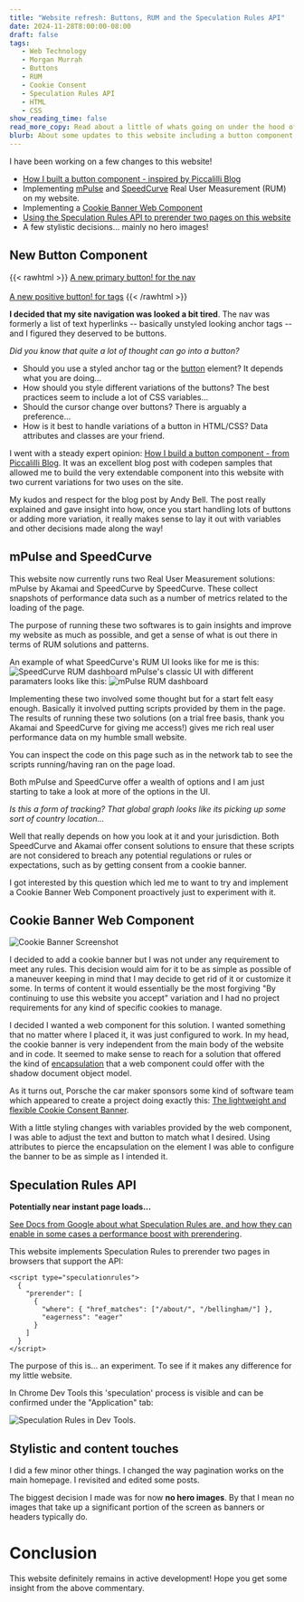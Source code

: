 ```yaml
---
title: "Website refresh: Buttons, RUM and the Speculation Rules API"
date: 2024-11-28T8:00:00-08:00
draft: false
tags: 
   - Web Technology
   - Morgan Murrah
   - Buttons
   - RUM
   - Cookie Consent
   - Speculation Rules API
   - HTML
   - CSS
show_reading_time: false
read_more_copy: Read about a little of whats going on under the hood of Morganwebdev.org...
blurb: About some updates to this website including a button component, trying out the Speculation Rules API and putting in place a Cookie Banner Web Component
---
```


I have been working on a few changes to this website!

* [How I built a button component - inspired by Piccalilli Blog](https://piccalil.li/blog/how-i-build-a-button-component/)
* Implementing [mPulse](https://www.akamai.com/products/mpulse-real-user-monitoring) and [SpeedCurve](https://www.speedcurve.com/) Real User Measurement (RUM) on my website.
* Implementing a [Cookie Banner Web Component](https://github.com/porscheofficial/cookie-consent-banner)
* [Using the Speculation Rules API to prerender two pages on this website](https://developer.mozilla.org/en-US/docs/Web/API/Speculation_Rules_API)
* A few stylistic decisions... mainly no hero images!

## New Button Component

{{< rawhtml >}}
<a href="#" class="button" data-button-variant="primary">A new primary button! for the nav</a>
<br><br>
<a href="#" class="button" data-button-variant="positive">A new positive button! for tags</a>
{{< /rawhtml >}}

**I decided that my site navigation was looked a bit tired**. The nav was formerly a list of text hyperlinks -- basically unstyled looking anchor tags -- and I figured they deserved to be buttons.

*Did you know that quite a lot of thought can go into a button?* 

* Should you use a styled anchor tag or the [button](https://developer.mozilla.org/en-US/docs/Web/HTML/Element/button) element? It depends what you are doing...
* How should you style different variations of the buttons? The best practices seem to include a lot of CSS variables...
* Should the cursor change over buttons? There is arguably a preference...
* How is it best to handle variations of a button in HTML/CSS? Data attributes and classes are your friend.

I went with a steady expert opinion: [How I build a button component - from Piccalilli Blog](https://piccalil.li/blog/how-i-build-a-button-component/). It was an excellent blog post with codepen samples that allowed me to build the very extendable component into this website with two current variations for two uses on the site.

My kudos and respect for the blog post by Andy Bell. The post really explained and gave insight into how, once you start handling lots of buttons or adding more variation, it really makes sense to lay it out with variables and other decisions made along the way!

## mPulse and SpeedCurve

This website now currently runs two Real User Measurement solutions: mPulse by Akamai and SpeedCurve by SpeedCurve. These collect snapshots of performance data such as a number of metrics related to the loading of the page.

The purpose of running these two softwares is to gain insights and improve my website as much as possible, and get a sense of what is out there in terms of RUM solutions and patterns.

An example of what SpeedCurve's RUM UI looks like for me is this:
![SpeedCurve RUM dashboard](/speedcurve.png)
mPulse's classic UI with different paramaters looks like this:
![mPulse RUM dashboard](/mpulse.png)


Implementing these two involved some thought but for a start felt easy enough. Basically it involved putting scripts provided by them in the page. The results of running these two solutions (on a trial free basis, thank you Akamai and SpeedCurve for giving me access!) gives me rich real user performance data on my humble small website.

You can inspect the code on this page such as in the network tab to see the scripts running/having ran on the page load.

Both mPulse and SpeedCurve offer a wealth of options and I am just starting to take a look at more of the options in the UI.

*Is this a form of tracking? That global graph looks like its picking up some sort of country location...*

Well that really depends on how you look at it and your jurisdiction. Both SpeedCurve and Akamai offer consent solutions to ensure that these scripts are not considered to breach any potential regulations or rules or expectations, such as by getting consent from a cookie banner.

I got interested by this question which led me to want to try and implement a Cookie Banner Web Component proactively just to experiment with it.

## Cookie Banner Web Component

![Cookie Banner Screenshot](/cookie-screenshot.png)

I decided to add a cookie banner but I was not under any requirement to meet any rules. This decision would aim for it to be as simple as possible of a maneuver keeping in mind that I may decide to get rid of it or customize it some. In terms of content it would essentially be the most forgiving "By continuing to use this website you accept" variation and I had no project requirements for any kind of specific cookies to manage.

I decided I wanted a web component for this solution. I wanted something that no matter where I placed it, it was just configured to work. In my head, the cookie banner is very independent from the main body of the website and in code. It seemed to make sense to reach for a solution that offered the kind of [encapsulation](https://developer.mozilla.org/en-US/docs/Web/API/Web_components/Using_shadow_DOM) that a web component could offer with the shadow document object model.

As it turns out, Porsche the car maker sponsors some kind of software team which appeared to create a project doing exactly this: [The lightweight and flexible Cookie Consent Banner](https://github.com/porscheofficial/cookie-consent-banner).

With a little styling changes with variables provided by the web component, I was able to adjust the text and button to match what I desired. Using attributes to pierce the encapsulation on the element I was able to configure the banner to be as simple as I intended it.

## Speculation Rules API

**Potentially near instant page loads...**

[See Docs from Google about what Speculation Rules are, and how they can enable in some cases a performance boost with prerendering](https://developer.chrome.com/docs/web-platform/prerender-pages?utm_source=devtools).

This website implements Speculation Rules to prerender two pages in browsers that support the API:

```
<script type="speculationrules">
  {
    "prerender": [
      {
        "where": { "href_matches": ["/about/", "/bellingham/"] },
        "eagerness": "eager"
      }
    ]
  }
</script>
```

The purpose of this is... an experiment. To see if it makes any difference for my little website.

In Chrome Dev Tools this 'speculation' process is visible and can be confirmed under the "Application" tab:

![Speculation Rules in Dev Tools](/speculation-rules.png).

## Stylistic and content touches

I did a few minor other things. I changed the way pagination works on the main homepage. I revisited and edited some posts. 

The biggest decision I made was for now **no hero images**. By that I mean no images that take up a significant portion of the screen as banners or headers typically do.


# Conclusion

This website definitely remains in active development! Hope you get some insight from the above commentary.